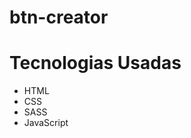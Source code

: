# btn-creator

<h1>Tecnologias Usadas</h1>
<ul>
    <li>HTML</li>
    <li>CSS</li>
    <li>SASS</li>
    <li>JavaScript</li>
</ul>

